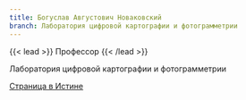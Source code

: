 ```yaml
---
title: Богуслав Августович Новаковский
branch: Лаборатория цифровой картографии и фотограмметрии
---
```


{{< lead >}} Профессор {{< /lead >}}

Лаборатория цифровой картографии и фотограмметрии

[Страница в Истине](https://istina.msu.ru/workers/426460)